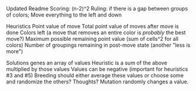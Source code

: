 Updated Readme
Scoring: (n-2)^2
Ruling: if there is a gap between groups of colors; Move everything to the left and down

Heuristics
Point value of move
Total point value of moves after move is done
Colors left (a move that removes an entire color is *probably* the best move?)
Maximum possible remaining point value (sum of cells^2 for all colors)
Number of groupings remaining in post-move state (another "less is more")

Solutions genes an array of values
Heuristic is a sum of the above multiplied by those values
Values can be negative (important for heuristics #3 and #5)
Breeding should either average these values or choose some and randomize the others? Thoughts?
Mutation randomly changes a value.
